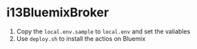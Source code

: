 # i13BluemixBroker

1. Copy the `local.env.sample` to `local.env` and set the valiables
2. Use `deploy.sh` to install the actios on Bluemix 
